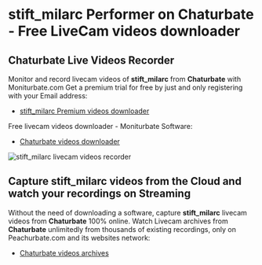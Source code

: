 # stift_milarc Performer on Chaturbate - Free LiveCam videos downloader

## Chaturbate Live Videos Recorder

Monitor and record livecam videos of **stift_milarc** from **Chaturbate** with Moniturbate.com
Get a premium trial for free by just and only registering with your Email address:
* [stift_milarc Premium videos downloader](https://moniturbate.com/request-demo-licence-key.html)

Free livecam videos downloader - Moniturbate Software:
* [Chaturbate videos downloader](https://moniturbate.com/moniturbate-download-software.html)

![stift_milarc livecam videos recorder](https://peachurnet.com/templates/moniturbate-software.png)


## Capture stift_milarc videos from the Cloud and watch your recordings on Streaming

Without the need of downloading a software, capture **stift_milarc** livecam videos from **Chaturbate** 100% online.
Watch Livecam archives from **Chaturbate** unlimitedly from thousands of existing recordings, only on Peachurbate.com and its websites network:
* [Chaturbate videos archives](https://peachurnet.com/)